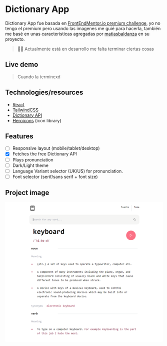 # Dictionary App

Dictionary App fue basada en [FrontEndMentor.io premium challenge](https://www.frontendmentor.io/challenges/dictionary-web-app-h5wwnyuKFL), yo no tengo el premium pero usando las imagenes me guié para hacerla, también me basé en unas caracteristicas agregadas por [matiasbaldanza](https://github.com/matiasbaldanza/dictionary-app) en su proyecto.

> 👷‍♂️ Actualmente está en desarrollo me falta terminar ciertas cosas
> 

## Live demo

> Cuando la terminexd
> 

## **Technologies/resources**

- [React](https://react.dev/)
- [TailwindCSS](https://tailwindcss.com/)
- [Dictionary API](https://dictionaryapi.dev/)
- [Heroicons](https://heroicons.com/) (icon library)

## Features

- [ ]  Responsive layout (mobile/tablet/desktop)
- [x]  Fetches the free Dictionary API
- [ ]  Plays pronunciation
- [ ]  Dark/Light theme
- [ ]  Language Variant selector (UK/US) for pronunciation.
- [ ]  Font selector (serif/sans serif + font size)

## Project image

![project image](./docs/project-image.png)